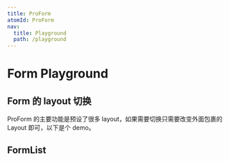 ```yaml
---
title: ProForm
atomId: ProForm
nav:
  title: Playground
  path: /playground
---
```


# Form Playground

## Form 的 layout 切换

ProForm 的主要功能是预设了很多 layout，如果需要切换只需要改变外面包裹的 Layout 即可，以下是个 demo。

<code src="../../packages/form/src/demos/layout-change.tsx" ></code>

## FormList

<code src="../../packages/form/src/components/Group/demos/customize.tsx" title="ProForm.List" ></code>
